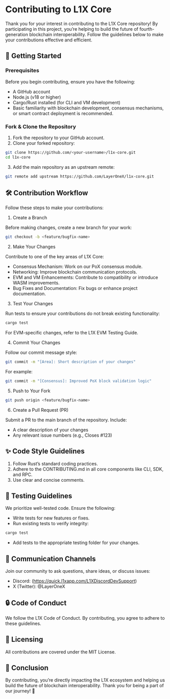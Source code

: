 # Contributing to L1X Core

Thank you for your interest in contributing to the L1X Core repository! By participating in this project, you’re helping to build the future of fourth-generation blockchain interoperability. Follow the guidelines below to make your contributions effective and efficient.

## 🚀 Getting Started

### Prerequisites

Before you begin contributing, ensure you have the following:
- A GitHub account
- Node.js (v18 or higher)
- Cargo/Rust installed (for CLI and VM development)
- Basic familiarity with blockchain development, consensus mechanisms, or smart contract deployment is recommended.

### Fork & Clone the Repository

1. Fork the repository to your GitHub account.
2. Clone your forked repository:

```bash
git clone https://github.com/<your-username>/l1x-core.git
cd l1x-core
```

3. Add the main repository as an upstream remote:

```bash
git remote add upstream https://github.com/LayerOneX/l1x-core.git
```

## 🛠️ Contribution Workflow

Follow these steps to make your contributions:

1. Create a Branch

Before making changes, create a new branch for your work:

```bash
git checkout -b <feature/bugfix-name>
```

2. Make Your Changes

Contribute to one of the key areas of L1X Core:
- Consensus Mechanism: Work on our PoX consensus module.
- Networking: Improve blockchain communication protocols.
- EVM and VM Enhancements: Contribute to compatibility or introduce WASM improvements.
- Bug Fixes and Documentation: Fix bugs or enhance project documentation.

3. Test Your Changes

Run tests to ensure your contributions do not break existing functionality:

```bash
cargo test
```

For EVM-specific changes, refer to the L1X EVM Testing Guide.

4. Commit Your Changes

Follow our commit message style:

```bash
git commit -m "[Area]: Short description of your changes"
```

For example:

```bash
git commit -m "[Consensus]: Improved PoX block validation logic"
```

5. Push to Your Fork

```bash
git push origin <feature/bugfix-name>
```

6. Create a Pull Request (PR)

Submit a PR to the main branch of the repository. Include:
- A clear description of your changes
- Any relevant issue numbers (e.g., Closes #123)

## ✨ Code Style Guidelines

1. Follow Rust’s standard coding practices.
2. Adhere to the CONTRIBUTING.md in all core components like CLI, SDK, and RPC.
3.	Use clear and concise comments.

## 🧪 Testing Guidelines

We prioritize well-tested code. Ensure the following:
- Write tests for new features or fixes.
- Run existing tests to verify integrity:

```bash
cargo test
```

- Add tests to the appropriate testing folder for your changes.

## 📢 Communication Channels

Join our community to ask questions, share ideas, or discuss issues:
- Discord: (https://quick.l1xapp.com/L1XDiscordDevSupport)
- X (Twitter): @LayerOneX

## 🔒 Code of Conduct

We follow the L1X Code of Conduct. By contributing, you agree to adhere to these guidelines.

## 📄 Licensing

All contributions are covered under the MIT License.

## 🎉 Conclusion

By contributing, you’re directly impacting the L1X ecosystem and helping us build the future of blockchain interoperability. Thank you for being a part of our journey! 💪
